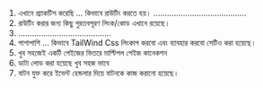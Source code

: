 1. এখানে প্র্যাকটিস করেছি ... কিভাবে রাউটিং করতে হয়।
   .........................................
3. রাউটিং করার জন্য কিছু গুরতবপূরণ লিংক/কোড এখানে রয়েছে।
4. .........................................
5. পাশাপাশি ... কিভাবে TailWind Css লিংকাপ করবো এবং ব্যাবহার করবো সেটিও করা হয়েছে।
6. খুব সহজেই একটি পেইজের ভিতরে মাল্টিপল পেইজ কানেকশন
7. ডাটা লোড করা হয়েছে খুব সহজ ভাবে
8. বাটন যুক্ত করে ইভেন্ট হেন্ডলার দিয়ে বাটনকে কাজ করানো হয়েছে। 



